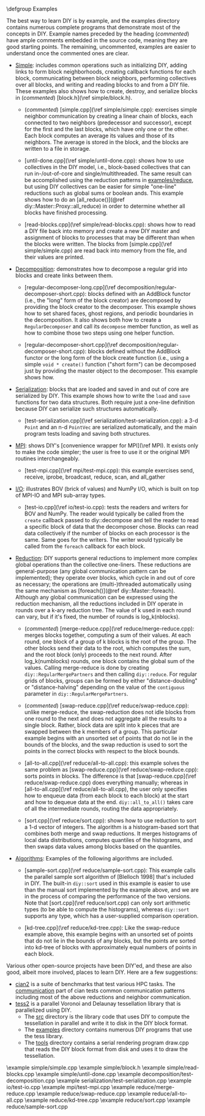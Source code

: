 \defgroup Examples

The best way to learn DIY is by example, and the examples directory contains numerous complete programs that demonstrate most of the concepts in DIY. Example names preceded by the heading (*commented*) have ample comments embedded in the source code, meaning they are good starting points. The remaining, uncommented, examples are easier to understand once the commented ones are clear.

- [Simple](https://github.com/diatomic/diy2/tree/master/examples/simple):
includes common operations such as initializing DIY, adding links to form block
neighborhoods, creating callback functions for each block, communicating
between block neighbors, performing collectives over all blocks, and writing
and reading blocks to and from a DIY file. These examples also shows how to
create, destroy, and serialize blocks in (*commented*) [block.h](\ref simple/block.h).

  - (*commented*) [simple.cpp](\ref simple/simple.cpp): exercises
  simple neighbor communication by creating a linear chain of blocks, each
  connected to two neighbors (predecessor and successor), except for the
  first and the last blocks, which have only one or the other. Each block
  computes an average its values and those of its neighbors. The average is
  stored in the block, and the blocks are written to a file in storage.

  - [until-done.cpp](\ref simple/until-done.cpp): shows how to use
  collectives in the DIY model, i.e., block-based collectives that can run
  in-/out-of-core and single/multithreaded. The same result can be
  accomplished using the reduction patterns in
  [examples/reduce](https://github.com/diatomic/diy2/tree/master/examples/reduce),
  but using DIY collectives can be easier for simple "one-line" reductions
  such as global sums or boolean ands. This example shows how to do an [all_reduce()](@ref diy::Master::Proxy::all_reduce)
  in order to determine whether all blocks have finished processing.

  - [read-blocks.cpp](\ref simple/read-blocks.cpp): shows how to read
  a DIY file back into memory and create a new DIY master and assignment of
  blocks to processes that may be different than when the blocks were written.
  The blocks from [simple.cpp](\ref simple/simple.cpp) are read back into
  memory from the file, and their values are printed.

- [Decomposition](https://github.com/diatomic/diy2/tree/master/examples/decomposition):
demonstrates how to decompose a regular grid into blocks and create links between them.

  - [regular-decomposer-long.cpp](\ref decomposition/regular-decomposer-short.cpp): blocks
  defined with an AddBlock functor (i.e., the "long" form of the block creator) are decomposed
  by providing the block creator to the decomposer. This example shows how to set shared faces,
  ghost regions, and periodic boundaries in the decomposition. It also shows both how to create
  a ```RegularDecomposer``` and call its ```decompose``` member function, as well as how to combine
  those two steps using one helper function.

  - [regular-decomposer-short.cpp](\ref decomposition/regular-decomposer-short.cpp): blocks
  defined without the AddBlock functor or the long form of the block create function (i.e.,
  using a simple ```void * create()``` function ("short form") can be decomposed just by providing
  the master object to the decomposer. This example shows how.

- [Serialization](https://github.com/diatomic/diy2/tree/master/examples/serialization):
blocks that are loaded and saved in and out of core are serialized by DIY. This
example shows how to write the `load` and `save` functions for two data
structures. Both require just a one-line definition because DIY can serialize
such structures automatically.

  - [test-serialization.cpp](\ref serialization/test-serialization.cpp):
  a 3-d `Point` and an n-d `PointVec` are serialized automatically, and the
  main program tests loading and saving both structures.

- [MPI](https://github.com/diatomic/diy2/tree/master/examples/mpi):
shows DIY's [convenience wrapper for MPI](\ref MPI). It exists only to make the
code simpler; the user is free to use it or the original MPI routines
interchangeably.

  - [test-mpi.cpp](\ref mpi/test-mpi.cpp): this example exercises send,
  receive, iprobe, broadcast, reduce, scan, and all_gather

- [I/O](https://github.com/diatomic/diy2/tree/master/examples/io): illustrates
BOV (brick of values) and NumPy I/O, which is built on top of MPI-IO and MPI
sub-array types.

  - [test-io.cpp](\ref io/test-io.cpp): tests the readers and writers for
  BOV and NumPy. The reader would typically be called from the `create`
  callback passed to diy::decompose and tell the reader to read a specific
  block of data that the decomposer chose. Blocks can read data collectively if
  the number of blocks on each processor is the same. Same goes for the
  writers. The writer would typically be called from the `foreach` callback for
  each block.

- [Reduction](https://github.com/diatomic/diy2/tree/master/examples/reduce):
DIY supports general reductions to implement more complex global operations
than the collective one-liners. These reductions are general-purpose (any
global communication pattern can be implemented); they operate over blocks,
which cycle in and out of core as necessary; the
operations are (multi-)threaded automatically using the same mechanism as
[foreach()](@ref diy::Master::foreach). Although any global communication can
be expressed using the reduction mechanism, all the reductions included in DIY
operate in rounds over a k-ary reduction tree. The value of k used in each round
can vary, but if it's fixed, the number of rounds is log_k(nblocks).

  - (*commented*) [merge-reduce.cpp](\ref reduce/merge-reduce.cpp):
  merges blocks together, computing a sum of their values. At each
  round, one block of a group of k blocks is the root of the group. The other
  blocks send their data to the root, which computes the sum, and the
  root block (only) proceeds to the next round. After log_k(numblocks) rounds,
  one block contains the global sum of the values. Calling merge-reduce
  is done by creating `diy::RegularMergePartners` and then calling
  `diy::reduce`. For regular grids of blocks, groups can be formed by either
  "distance-doubling" or "distance-halving" depending on the value of the
  `contiguous` parameter in `diy::RegularMergePartners`.

  - (*commented*) [swap-reduce.cpp](\ref reduce/swap-reduce.cpp): unlike
  merge-reduce, the swap-reduction does not idle blocks from one round to the
  next and does not aggregate all the results to a single block. Rather, block
  data are split into k pieces that are swapped between the k members of
  a group. This particular example begins with an unsorted set of points that
  do not lie in the bounds of the blocks, and the swap reduction is used to
  sort the points in the correct blocks with respect to the block bounds.

  - [all-to-all.cpp](\ref reduce/all-to-all.cpp): this example solves
  the same problem as [swap-reduce.cpp](\ref reduce/swap-reduce.cpp): sorts
  points in blocks. The difference is that
  [swap-reduce.cpp](\ref reduce/swap-reduce.cpp) does everything manually;
  whereas in [all-to-all.cpp](\ref reduce/all-to-all.cpp), the user only
  specifies how to enqueue data (from each block to each block) at the start
  and how to dequeue data at the end. `diy::all_to_all()` takes care of all the
  intermediate rounds, routing the data appropriately.

  - [sort.cpp](\ref reduce/sort.cpp): shows how to use reduction to sort
  a 1-d vector of integers. The algorithm is a histogram-based sort that
  combines both merge and swap reductions. It merges histograms of local data
  distributions, computes quantiles of the histograms, and then swaps data
  values among blocks based on the quantiles.

- [Algorithms](https://github.com/diatomic/diy2/tree/master/examples/reduce):
Examples of the following algorithms are included.

  - [sample-sort.cpp](\ref reduce/sample-sort.cpp): This example calls the parallel
  sample sort algorithm of [Blelloch 1998] that's included in DIY.
  The built-in  `diy::sort` used in this example is easier to use than
  the manual sort implemented by the example above, and we are in the process of comparing the
  performance of the two versions. Note that
  [sort.cpp](\ref reduce/sort.cpp) can only sort arithmetic types (to be able
  to compute the histograms), whereas `diy::sort` supports any type, which has
  a user-supplied comparison operation.

  - [kd-tree.cpp](\ref reduce/kd-tree.cpp): Like the swap-reduce example above, this
  example begins with an unsorted set of points that do not lie in the bounds
  of any blocks, but the points are sorted into kd-tree of blocks with
  approximately equal numbers of points in each block.

Various other open-source projects have been DIY'ed, and these are also good, albeit more involved, places to learn DIY. Here are a few suggestions:

- [cian2](https://github.com/tpeterka/cian2) is a suite of benchmarks that test various HPC tasks. The [communication](https://github.com/tpeterka/cian2/communication) part of cian tests common communication patterns including most of the above reductions and neighbor communication.
- [tess2](https://github.com/diatomic/tess2) is a parallel Voronoi and Delaunay tessellation library that is parallelized using DIY.
    - The [src](https://github.com/diatomic/tess2/src) directory is the library code that uses DIY to compute the tessellation in parallel and write it to disk in the DIY block format.
    - The [examples](https://github.com/diatomic/tess2/examples) directory contains numerous DIY programs that use the tess library.
    - The [tools](https://github.com/diatomic/tess2/tools) directory contains a serial rendering program draw.cpp that reads the DIY block format from disk and uses it to draw the tessellation.


\example simple/simple.cpp
\example simple/block.h
\example simple/read-blocks.cpp
\example simple/until-done.cpp
\example decomposition/test-decomposition.cpp
\example serialization/test-serialization.cpp
\example io/test-io.cpp
\example mpi/test-mpi.cpp
\example reduce/merge-reduce.cpp
\example reduce/swap-reduce.cpp
\example reduce/all-to-all.cpp
\example reduce/kd-tree.cpp
\example reduce/sort.cpp
\example reduce/sample-sort.cpp
